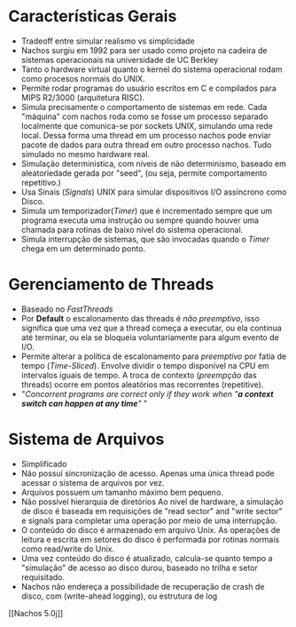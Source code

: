 # Características Gerais
- Tradeoff entre simular realismo vs  simplicidade
- Nachos surgiu em 1992 para ser usado como projeto na cadeira de sistemas operacionais na universidade de UC Berkley
- Tanto o hardware virtual quanto o kernel do sistema operacional rodam como procesos normais do UNIX.
-  Permite rodar programas do usuário escritos em C e compilados para MIPS R2/3000 (arquitetura RISC). 
- Simula precisamente o comportamento de sistemas em rede. Cada "máquina" com nachos roda como se fosse um processo separado localmente que comunica-se por sockets UNIX, simulando uma rede local. Dessa forma uma thread em um processo nachos pode enviar pacote de dados para outra thread em outro processo nachos. Tudo simulado no mesmo hardware real.
- Simulação deterministica, com níveis de não determinismo, baseado em aleatoriedade gerada por "seed", (ou seja, permite comportamento repetitivo.)
- Usa Sinais (_Signals_) UNIX para simular dispositivos I/O assíncrono como Disco.
- Simula um temporizador(_Timer_) que é incrementado sempre que um programa executa uma instrução ou sempre quando houver uma chamada para rotinas de baixo nível do sistema operacional.
- Simula interrupção de sistemas, que são invocadas quando o _Timer_ chega em um determinado ponto.

# Gerenciamento de Threads

- Baseado no _FastThreads_ 
- Por **Default** o escalonamento das threads é _não preemptivo_, isso significa que uma vez que a thread começa a executar, ou ela continua até terminar, ou ela se bloqueia voluntariamente para algum evento de I/O. 
- Permite alterar a política de escalonamento para _preemptivo_ por fatia de tempo (_Time-Sliced_). Envolve dividir o tempo disponível na CPU em intervalos iguais de tempo. A troca de contexto (_preempção_ das threads) ocorre em pontos aleatórios mas recorrentes (repetitive).
- "_Concorrent programs are correct only if they work when "**a context switch can happen at any time**"_ "

# Sistema de Arquivos
- Simplificado
- Não possuí sincronização de acesso. Apenas uma única thread pode acessar o sistema de arquivos por vez. 
- Arquivos possuem um tamanho máximo bem pequeno.
- Não possível hierarquia de diretórios
Ao nível de hardware, a simulação de disco é baseada em requisições de "read sector" and "write sector" e signals para completar uma operação por meio de uma interrupção. 
- O conteúdo do disco é armazenado em arquivo Unix. As operações de leitura e escrita em setores do disco é performada por rotinas normais como read/write do Unix.
- Uma vez conteúdo do disco é atualizado, calcula-se quanto tempo a "simulação" de acesso ao disco durou, baseado no trilha e setor requisitado. 
- Nachos não endereça a possibilidade de recuperação de crash de disco, com (write-ahead logging), ou estrutura de log


[[Nachos 5.0j]]